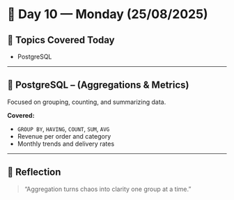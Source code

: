 # 📅 Day 10 — Monday (25/08/2025)

## 🧭 Topics Covered Today
- PostgreSQL

---

## 🐘 PostgreSQL – (Aggregations & Metrics)
Focused on grouping, counting, and summarizing data.

**Covered:**
- `GROUP BY`, `HAVING`, `COUNT`, `SUM`, `AVG`
- Revenue per order and category
- Monthly trends and delivery rates

---

## 🌱 Reflection
> “Aggregation turns chaos into clarity one group at a time.”
